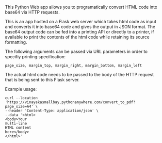 This Python Web app allows you to programatically convert HTML code into base64 via HTTP requests.

This is an app hosted on a Flask web server which takes html code as input and converts it into base64 code and gives the output in JSON format.
The base64 output code can be fed into a printing API or directly to a printer, if available to print the contents of the html code while retaining its source formatting.

The following arguments can be passed via URL parameters in order to specifiy printing specification:

```page_size, margin_top, margin_right, margin_bottom, margin_left```

The actual html code needs to be passed to the body of the HTTP request that is being sent to this Flask server.


Example usage:
```
curl --location 'https://vinayakasmallbay.pythonanywhere.com/convert_to_pdf?page_size=A4' \
--header 'Content-Type: application/json' \
--data '<html>
<body>Your
multi-line
HTML content
here</body>
</html>'
```



